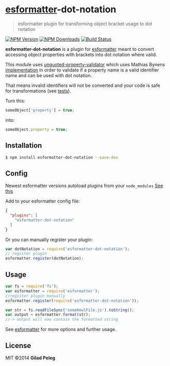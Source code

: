 # [esformatter](https://github.com/millermedeiros/esformatter)-dot-notation

> esformatter plugin for transforming object bracket usage to dot notation

[![NPM Version](http://img.shields.io/npm/v/esformatter-dot-notation.svg?style=flat)](https://npmjs.org/package/esformatter-dot-notation)
[![NPM Downloads](http://img.shields.io/npm/dm/esformatter-dot-notation.svg?style=flat)](https://npmjs.org/package/esformatter-dot-notation)
[![Build Status](http://img.shields.io/travis/pgilad/esformatter-dot-notation.svg?style=flat)](https://travis-ci.org/pgilad/esformatter-dot-notation)

**esformatter-dot-notation** is a plugin for [esformatter](https://github.com/millermedeiros/esformatter)
meant to convert accessing object properties with brackets into dot notation where valid.

This module uses [unquoted-property-validator](https://github.com/pgilad/unquoted-property-validator) which uses Mathias Bynens
[implementation](https://github.com/mathiasbynens/mothereff.in/tree/master/js-properties)
in order to validate if a property name is a valid identifier name and can be used with dot notation.

That means invalid identifiers will not be converted and your code is safe for transformations (see [tests](tests/compare.spec.js)).

Turn this:
```js
someObject['property'] = true;
```

into:
```js
someObject.property = true;
```

## Installation

```sh
$ npm install esformatter-dot-notation --save-dev
```

## Config

Newest esformatter versions autoload plugins from your `node_modules` [See this](https://github.com/millermedeiros/esformatter#plugins)

Add to your esformatter config file:

```json
{
  "plugins": [
    "esformatter-dot-notation"
  ]
}
```

Or you can manually register your plugin:
```js
var dotNotation = require('esformatter-dot-notation');
// register plugin
esformatter.register(dotNotation);
```

## Usage

```js
var fs = require('fs');
var esformatter = require('esformatter');
//register plugin manually
esformatter.register(require('esformatter-dot-notation'));

var str = fs.readFileSync('someKewlFile.js').toString();
var output = esformatter.format(str);
//-> output will now contain the formatted string
```

See [esformatter](https://github.com/millermedeiros/esformatter) for more options and further usage.

## License

MIT ©2014 **Gilad Peleg**
